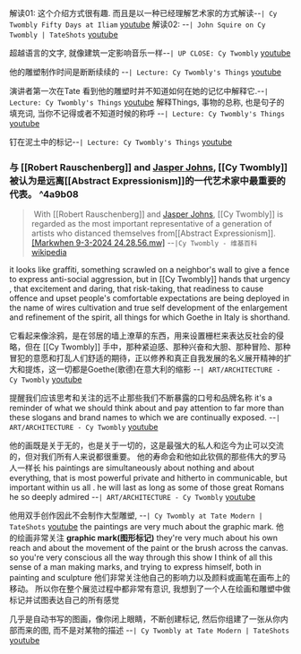 
解读01: 这个介绍方式很有趣. 而且是以一种已经理解艺术家的方式解读--`| Cy Twombly Fifty Days at Iliam` [youtube](https://youtu.be/g1W6CYctoSs?t=249)
解读02: --`| John Squire on Cy Twombly | TateShots` [youtube](https://youtu.be/30c9A57YXFs?t=0)


超越语言的文字, 就像建筑一定影响音乐一样--`| UP CLOSE: Cy Twombly` [youtube](https://youtu.be/LdFP38mwv9M?t=205)

他的雕塑制作时间是断断续续的
--`| Lecture: Cy Twombly's Things` [youtube](https://youtu.be/LqZ93bifrsc?t=473)

演讲者第一次在Tate 看到他的雕塑时并不知道如何在她的记忆中解释它.--`| Lecture: Cy Twombly's Things` [youtube](https://youtu.be/LqZ93bifrsc?t=775)
解释Things, 事物的总称, 也是句子的填充词, 当你不记得或者不知道时候的称呼  --`| Lecture: Cy Twombly's Things` [youtube](https://youtu.be/LqZ93bifrsc?t=836)

钉在泥土中的标记--`| Lecture: Cy Twombly's Things` [youtube](https://youtu.be/LqZ93bifrsc?t=1008)


### 与 [[Robert Rauschenberg]] and [Jasper Johns](https://en.wikipedia.org/wiki/Jasper_Johns "Jasper Johns"), [[Cy Twombly]] 被认为是远离[[Abstract Expressionism]]的一代艺术家中最重要的代表。 ^4a9b08
> With [[Robert Rauschenberg]] and [Jasper Johns](https://en.wikipedia.org/wiki/Jasper_Johns "Jasper Johns"), [[Cy Twombly]] is regarded as the most important representative of a generation of artists who distanced themselves from[[Abstract Expressionism]].[[Markwhen 9-3-2024 24.28.56.mw]](https://en.wikipedia.org/wiki/Cy_Twombly#cite_note-28)
--`|Cy Twombly - 维基百科` [wikipedia](https://en.wikipedia.org/wiki/Cy_Twombly)



it looks like graffiti, something scrawled on a neighbor's wall to give a fence to express anti-social aggression, but in [[Cy Twombly]]  hands that urgency , that excitement and daring, that risk-taking, that readiness to cause offence and upset people's comfortable expectations are being deployed in the name of wires cultivation and true self development of the enlargement and refinement of the spirit, all things for which Goethe in Italy is shorthand.

它看起来像涂鸦，是在邻居的墙上潦草的东西，用来设置栅栏来表达反社会的侵略，但在 [[Cy Twombly]] 手中，那种紧迫感、那种兴奋和大胆、那种冒险、那种冒犯的意愿和打乱人们舒适的期待，正以修养和真正自我发展的名义展开精神的扩大和提炼，这一切都是Goethe(歌德)在意大利的缩影
--`| ART/ARCHITECTURE - Cy Twombly` [youtube](https://youtu.be/E56P55i3HHQ?t=245)

提醒我们应该思考和关注的远不止那些我们不断暴露的口号和品牌名称
it's a reminder of what we should think about and pay attention to far more than these slogans and brand names to which we are continually exposed. 
--`| ART/ARCHITECTURE - Cy Twombly` [youtube](https://youtu.be/E56P55i3HHQ?t=273)

他的画既是关于无的，也是关于一切的，这是最强大的私人和迄今为止可以交流的，但对我们所有人来说都很重要。
他的寿命会和他如此钦佩的那些伟大的罗马人一样长
his paintings are simultaneously about nothing and about everything, that is most powerful private and hitherto in communicable, but important within us all . he will last as long as some of those great Romans he so deeply admired
--`| ART/ARCHITECTURE - Cy Twombly` [youtube](https://youtu.be/E56P55i3HHQ?t=292)

他用双手创作因此不会制作大型雕塑, --`| Cy Twombly at Tate Modern | TateShots` [youtube](https://youtu.be/Z5_1m7MMXyE?t=81)
 the paintings are very much about the graphic mark.
 他的绘画非常关注  **graphic mark(图形标记)**
 they're very much about his own reach and about the movement of the paint or the brush across the canvas. so you're very conscious all the way through this show I think of all this sense of a man making marks,  and trying to express himself, both in painting and sculpture
他们非常关注他自己的影响力以及颜料或画笔在画布上的移动。
所以你在整个展览过程中都非常有意识, 我想到了一个人在绘画和雕塑中做标记并试图表达自己的所有感觉

几乎是自动书写的图画，像你闭上眼睛，不断创建标记, 然后你组建了一张从你内部而来的图, 而不是对某物的描述
--`| Cy Twombly at Tate Modern | TateShots` [youtube](https://youtu.be/Z5_1m7MMXyE?t=110)

